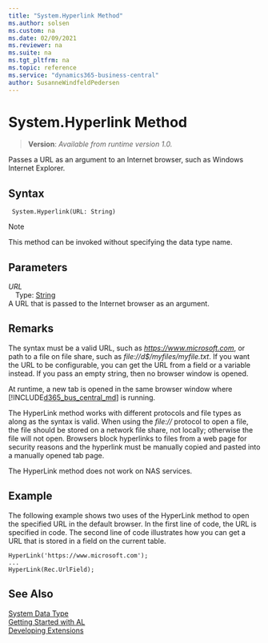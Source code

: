 ```yaml
---
title: "System.Hyperlink Method"
ms.author: solsen
ms.custom: na
ms.date: 02/09/2021
ms.reviewer: na
ms.suite: na
ms.tgt_pltfrm: na
ms.topic: reference
ms.service: "dynamics365-business-central"
author: SusanneWindfeldPedersen
---
```

[//]: # (START>DO_NOT_EDIT)
[//]: # (IMPORTANT:Do not edit any of the content between here and the END>DO_NOT_EDIT.)
[//]: # (Any modifications should be made in the .xml files in the ModernDev repo.)
# System.Hyperlink Method
> **Version**: _Available from runtime version 1.0._

Passes a URL as an argument to an Internet browser, such as Windows Internet Explorer.


## Syntax
```
 System.Hyperlink(URL: String)
```
> [!NOTE]
> This method can be invoked without specifying the data type name.
## Parameters
*URL*  
&emsp;Type: [String](../string/string-data-type.md)  
 A URL that is passed to the Internet browser as an argument.  



[//]: # (IMPORTANT: END>DO_NOT_EDIT)

## Remarks

The syntax must be a valid URL, such as *https://www.microsoft.com*, or path to a file on file share, such as *file://d$/myfiles/myfile.txt*. If you want the URL to be configurable, you can get the URL from a field or a variable instead. If you pass an empty string, then no browser window is opened.

<!-- Windows
If you use this method for an application that runs on the [!INCLUDE[nav_windows](../includes/nav_windows_md.md)], then the default Internet browser that is based on the setting in the system registry is used. If the browser is already running, then a new tab opens in the browser window. If you use this method for an application that runs on the [!INCLUDE[d365fin_web_md](../includes/d365fin_web_md.md)], then a new tab in the same browser window that is currently hosting the [!INCLUDE[d365fin_web_md](../includes/d365fin_web_md.md)] is opened.  
-->

At runtime, a new tab is opened in the same browser window where [!INCLUDE[d365_bus_central_md](../../includes/d365_bus_central_md.md)] is running. 

The HyperLink method works with different protocols and file types as along as the syntax is valid. When using the *file://* protocol to open a file, the file should be stored on a network file share, not locally; otherwise the file will not open<!--NAV in the [!INCLUDE[nav_web](includes/nav_web_md.md)]-->. Browsers block hyperlinks to files from a web page for security reasons and the hyperlink must be manually copied and pasted into a manually opened tab page.

The HyperLink method does not work on NAS services.  

## Example

The following example shows two uses of the HyperLink method to open the specified URL in the default browser. In the first line of code, the URL is specified in code. The second line of code illustrates how you can get a URL that is stored in a field on the current table.  

```al
HyperLink('https://www.microsoft.com');   
...  
HyperLink(Rec.UrlField);  

```  

## See Also

[System Data Type](system-data-type.md)  
[Getting Started with AL](../../devenv-get-started.md)  
[Developing Extensions](../../devenv-dev-overview.md)